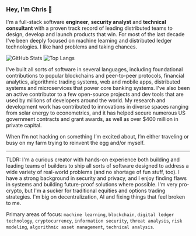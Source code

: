 ### Hey, I'm Chris 👋

I'm a full-stack software **engineer**, **security analyst** and **technical consultant** with a proven track record of leading distributed teams to design, develop and launch products that win. For most of the last decade I've been deeply focused on machine learning and distributed ledger technologies. I like hard problems and taking chances.

![GitHub Stats](https://gh-stats-two.vercel.app/api?username=ccashwell&count_private=true&show_icons=true&theme=dark)
![Top Langs](https://gh-stats-two.vercel.app/api/top-langs/?username=ccashwell&layout=compact&theme=dark)


I've built all sorts of software in several languages, including foundational contributions to popular blockchains and peer-to-peer protocols, financial analytics, algorithmic trading systems, web and mobile apps, distributed systems and microservices that power core banking systems. I've also been an active contributor to a few open-source projects and dev tools that are used by millions of developers around the world. My research and development work has contributed to innovations in diverse spaces ranging from solar energy to econometrics, and it has helped secure numerous US government contracts and grant awards, as well as over $400 million in private capital. 

When I’m not hacking on something I’m excited about, I’m either traveling or busy on my farm trying to reinvent the egg and/or myself.

---

TLDR: I'm a curious creator with hands-on experience both building and leading teams of builders to ship all sorts of software designed to address a wide variety of real-world problems (and no shortage of fun stuff, too). I have a strong background in security and privacy, and I enjoy finding flaws in systems and building future-proof solutions where possible. I'm very pro-crypto, but I'm a sucker for traditional equities and options trading strategies. I'm big on decentralization, AI and fixing things that feel broken to me. 

Primary areas of focus: `machine learning`, `blockchain`, `digital ledger technology`, `cryptocurrency`, `information security`, `threat analysis`, `risk modeling`, `algorithmic asset management`, `technical analysis`.
